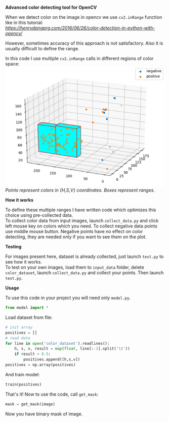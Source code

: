 **Advanced color detecting tool for OpenCV**

When we detect color on the image in opencv we use `cv2.inRange` function like in this tutorial:  
*https://henrydangprg.com/2016/06/26/color-detection-in-python-with-opencv/*

However, sometimes accuracy of this approach is not satisfactory. Also it is usually difficult to define the range.

In this code I use multiple `cv2.inRange` calls in different regions of color space:  
![](Figure_1.png)  
*Points represent colors in {H,S,V} coordinates. Boxes represent ranges.*

**How it works**

To define these multiple ranges I have written code which optimizes this choice using pre-collected data.  
To collect color data from input images, launch `collect_data.py` and click left mouse key on colors which you need. To collect negative data points use middle mouse button. Negative points have no effect on color detecting, they are needed only if you want to see them on the plot.

**Testing**

For images present here, dataset is already collected, just launch `test.py` to see how it works.  
To test on your own images, load them to `input_data` folder, delete `color_dataset`, launch `collect_data.py` and collect your points. Then launch `test.py`.

**Usage**

To use this code in your project you will need only `model.py`.  
```Python
from model import *
```
Load dataset from file:
```Python
# init array
positives = []
# read data
for line in open('color_dataset').readlines():
	h, s, v, result = map(float, line[:-1].split('\t'))
	if result > 0.5:
		positives.append([h,s,v])
positives = np.array(positives)
```
And train model:
```Python
train(positives)
```
That's it! Now to use the code, call `get_mask`:
```Python
mask = get_mask(image)
```
Now you have binary mask of image.
